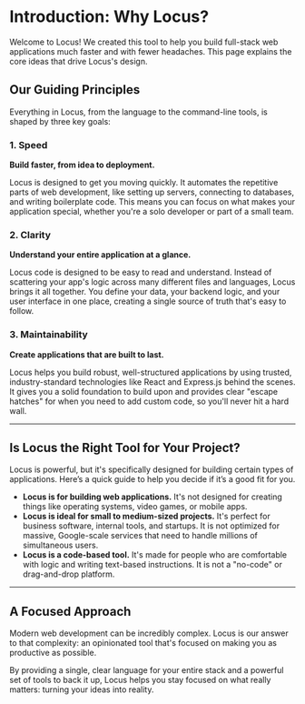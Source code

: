 # Introduction: Why Locus?

Welcome to Locus! We created this tool to help you build full-stack web applications much faster and with fewer headaches. This page explains the core ideas that drive Locus's design.

## Our Guiding Principles

Everything in Locus, from the language to the command-line tools, is shaped by three key goals:

### 1. Speed
**Build faster, from idea to deployment.**

Locus is designed to get you moving quickly. It automates the repetitive parts of web development, like setting up servers, connecting to databases, and writing boilerplate code. This means you can focus on what makes your application special, whether you're a solo developer or part of a small team.

### 2. Clarity
**Understand your entire application at a glance.**

Locus code is designed to be easy to read and understand. Instead of scattering your app's logic across many different files and languages, Locus brings it all together. You define your data, your backend logic, and your user interface in one place, creating a single source of truth that's easy to follow.

### 3. Maintainability
**Create applications that are built to last.**

Locus helps you build robust, well-structured applications by using trusted, industry-standard technologies like React and Express.js behind the scenes. It gives you a solid foundation to build upon and provides clear "escape hatches" for when you need to add custom code, so you'll never hit a hard wall.

---

## Is Locus the Right Tool for Your Project?

Locus is powerful, but it's specifically designed for building certain types of applications. Here’s a quick guide to help you decide if it’s a good fit for you.

-   **Locus is for building web applications.** It's not designed for creating things like operating systems, video games, or mobile apps.
-   **Locus is ideal for small to medium-sized projects.** It's perfect for business software, internal tools, and startups. It is not optimized for massive, Google-scale services that need to handle millions of simultaneous users.
-   **Locus is a code-based tool.** It's made for people who are comfortable with logic and writing text-based instructions. It is not a "no-code" or drag-and-drop platform.

---

## A Focused Approach

Modern web development can be incredibly complex. Locus is our answer to that complexity: an opinionated tool that's focused on making you as productive as possible.

By providing a single, clear language for your entire stack and a powerful set of tools to back it up, Locus helps you stay focused on what really matters: turning your ideas into reality.
